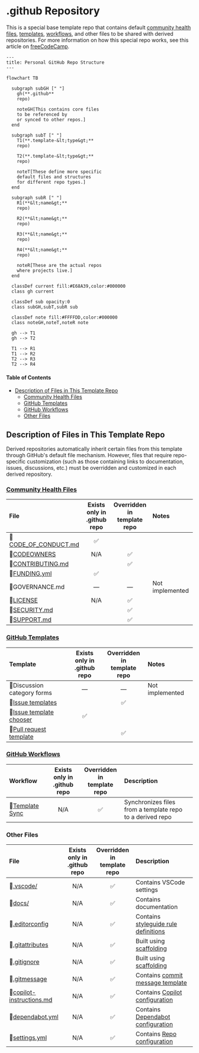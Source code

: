 # .github Repository <!-- omit from toc -->

This is a special base template repo that contains
default [community health files][ghComHealth], [templates][ghTemplates],
[workflows][ghWorkflows], and other files
to be shared with derived repositories.
For more information on how this special repo works,
see this article on [freeCodeCamp][freeCodeCamp].

```mermaid
---
title: Personal GitHub Repo Structure
---

flowchart TB

  subgraph subGH [" "]
    gh(**.github**
    repo)

    noteGH[This contains core files
    to be referenced by
    or synced to other repos.]
  end

  subgraph subT [" "]
    T1(**.template-&lt;type&gt;**
    repo)

    T2(**.template-&lt;type&gt;**
    repo)

    noteT[These define more specific
    default files and structures
    for different repo types.]
  end

  subgraph subR [" "]
    R1(**&lt;name&gt;**
    repo)

    R2(**&lt;name&gt;**
    repo)

    R3(**&lt;name&gt;**
    repo)

    R4(**&lt;name&gt;**
    repo)

    noteR[These are the actual repos
    where projects live.]
  end

  classDef current fill:#E68A39,color:#000000
  class gh current

  classDef sub opacity:0
  class subGH,subT,subR sub

  classDef note fill:#FFFFDD,color:#000000
  class noteGH,noteT,noteR note

  gh --> T1
  gh --> T2

  T1 --> R1
  T1 --> R2
  T2 --> R3
  T2 --> R4
```

#### Table of Contents <!-- omit from toc -->

- [Description of Files in This Template Repo](#description-of-files-in-this-template-repo)
  - [Community Health Files](#community-health-files)
  - [GitHub Templates](#github-templates)
  - [GitHub Workflows](#github-workflows)
  - [Other Files](#other-files)

## Description of Files in This Template Repo

Derived repositories automatically inherit certain files from this template
through GitHub's default file mechanism.
However, files that require repo-specific customization
(such as those containing links to documentation, issues, discussions, etc.)
must be overridden and customized in each derived repository.

### [Community Health Files][ghComHealth]

| File                             | Exists only in</br>.github repo | Overridden in<br/>template repo | Notes           |
| :------------------------------- | :-----------------------------: | :-----------------------------: | :-------------- |
| 📄[CODE_OF_CONDUCT.md][cocFile]  |               ✅                |                                 |                 |
| 📄[CODEOWNERS][codeOwnFile]      |               N/A               |               ✅                |                 |
| 📄[CONTRIBUTING.md][contribFile] |                                 |               ✅                |                 |
| 📄[FUNDING.yml][fundingFile]     |               ✅                |                                 |                 |
| 📄GOVERNANCE.md                  |                —                |                —                | Not implemented |
| 📄[LICENSE][licenseFile]         |               N/A               |               ✅                |                 |
| 📄[SECURITY.md][securityFile]    |                                 |               ✅                |                 |
| 📄[SUPPORT.md][supportFile]      |                                 |               ✅                |                 |

### [GitHub Templates][ghTemplates]

| Template                                     | Exists only in</br>.github repo | Overridden in<br/>template repo | Notes           |
| :------------------------------------------- | :-----------------------------: | :-----------------------------: | :-------------- |
| 📁Discussion category forms                  |                —                |                —                | Not implemented |
| 📁[Issue templates][issueTemplateFolder]     |                                 |               ✅                |                 |
| 📄[Issue template chooser][issueChooserFile] |               ✅                |                                 |                 |
| 📄[Pull request template][prTemplateFile]    |                                 |               ✅                |                 |

### [GitHub Workflows][ghWorkflows]

| Workflow                    | Exists only in</br>.github repo | Overridden in<br/>template repo | Description                                                   |
| :-------------------------- | :-----------------------------: | :-----------------------------: | :------------------------------------------------------------ |
| 📄[Template Sync][syncFile] |               N/A               |               ✅                | Synchronizes files from a template repo<br/>to a derived repo |

### Other Files

| File                                     | Exists only in</br>.github repo | Overridden in<br/>template repo | Description                                               |
| :--------------------------------------- | :-----------------------------: | :-----------------------------: | :-------------------------------------------------------- |
| 📁[.vscode/][vsCodeFolder]               |               N/A               |               ✅                | Contains VSCode settings                                  |
| 📁[docs/][docsFolder]                    |               N/A               |               ✅                | Contains documentation                                    |
| 📄[.editorconfig][editorConfigFile]      |               N/A               |               ✅                | Contains [styleguide rule definitions][styleguideFile]    |
| 📄[.gitattributes][gitAttributesFile]    |               N/A               |               ✅                | Built using [scaffolding][ghGitAttributes]                |
| 📄[.gitignore][gitIgnoreFile]            |               N/A               |               ✅                | Built using [scaffolding][ghGitIgnore]                    |
| 📄[.gitmessage][gitMessageFile]          |               N/A               |               ✅                | Contains [commit message template][styleguideFile-commit] |
| 📄[copilot-instructions.md][copilotFile] |               N/A               |               ✅                | Contains [Copilot configuration][ghCopilot]               |
| 📄[dependabot.yml][dependabotFile]       |               N/A               |               ✅                | Contains [Dependabot configuration][ghDependabot]         |
| 📄[settings.yml][settingsFile]           |               N/A               |               ✅                | Contains [Repo configuration][ghSettings]                 |

<!-- Source Code URIs (alphabetical by file hierarchy) -->

[issueTemplateFolder]: ./.github/ISSUE_TEMPLATE/
[issueChooserFile]: ./.github/ISSUE_TEMPLATE/config.yml
[syncFile]: ./.github/workflows/template-sync.yml
[codeOwnFile]: ./.github/CODEOWNERS
[copilotFile]: ./.github/copilot-instructions.md
[dependabotFile]: ./.github/dependabot.yml
[fundingFile]: ./.github/FUNDING.yml
[prTemplateFile]: ./.github/pull_request_template.md
[settingsFile]: ./.github/settings.yml
[vsCodeFolder]: ./.vscode/
[docsFolder]: ./docs/
[styleguideFile]: ./docs/StyleGuides.md
[styleguideFile-commit]: ./docs/StyleGuides.md#commit-messages
[editorConfigFile]: ./.editorconfig
[gitAttributesFile]: ./.gitattributes
[gitIgnoreFile]: ./.gitignore
[gitMessageFile]: ./.gitmessage
[cocFile]: ./CODE_OF_CONDUCT.md
[contribFile]: ./CONTRIBUTING.md
[licenseFile]: ./LICENSE
[securityFile]: ./SECURITY.md
[supportFile]: ./SUPPORT.md

<!-- GitHub Repo URIs (alphabetical by name) -->

[ghGitAttributes]: https://github.com/gitattributes/gitattributes
[ghGitIgnore]: https://github.com/github/gitignore
[ghSettings]: https://github.com/repository-settings/app

<!-- Public URIs (alphabetical by name) -->

[freeCodeCamp]: https://www.freecodecamp.org/news/how-to-use-the-dot-github-repository
[ghComHealth]: https://docs.github.com/en/communities/setting-up-your-project-for-healthy-contributions/creating-a-default-community-health-file
[ghCopilot]: https://docs.github.com/en/copilot/customizing-copilot/adding-repository-custom-instructions-for-github-copilot
[ghDependabot]: https://docs.github.com/en/code-security/dependabot/working-with-dependabot/dependabot-options-reference
[ghTemplates]: https://docs.github.com/en/communities/using-templates-to-encourage-useful-issues-and-pull-requests/configuring-issue-templates-for-your-repository
[ghWorkflows]: https://docs.github.com/en/actions/how-tos/writing-workflows
